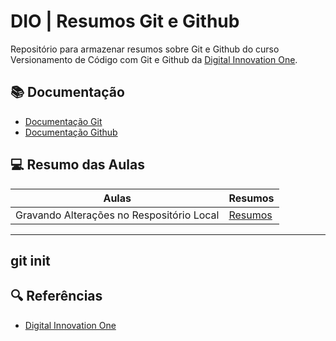 # DIO | Resumos Git e Github

Repositório para armazenar resumos sobre Git e Github do curso Versionamento de Código com Git e Github da [Digital Innovation One](https://www.dio.me/).

## 📚 Documentação

- [Documentação Git](https://git-scm.com/docs)
- [Documentação Github](https://docs.github.com/pt)

## 💻 Resumo das Aulas

| Aulas                                     | Resumos     |
| ----------------------------------------- | ----------- |
| Gravando Alterações no Respositório Local | [Resumos]() |

---

## git init

## 🔍 Referências

- [Digital Innovation One]()
